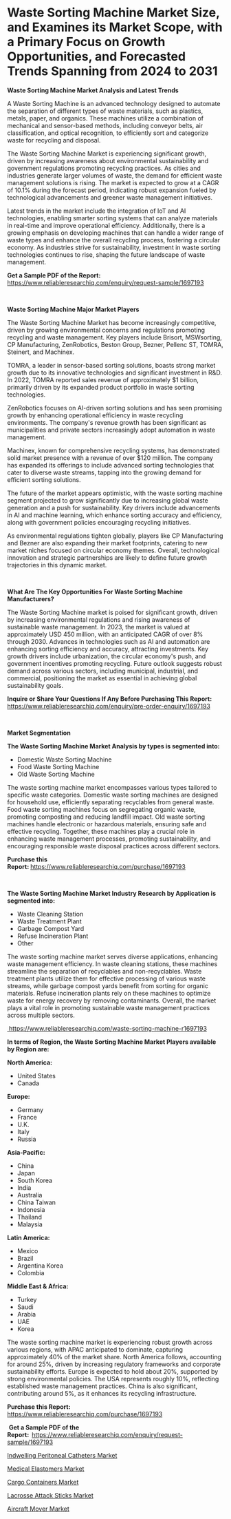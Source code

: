 <p><h1>Waste Sorting Machine Market Size, and Examines its Market Scope, with a Primary Focus on Growth Opportunities, and Forecasted Trends Spanning from 2024 to 2031</h1></p><p><strong>Waste Sorting Machine Market Analysis and Latest Trends</strong></p>
<p><p>A Waste Sorting Machine is an advanced technology designed to automate the separation of different types of waste materials, such as plastics, metals, paper, and organics. These machines utilize a combination of mechanical and sensor-based methods, including conveyor belts, air classification, and optical recognition, to efficiently sort and categorize waste for recycling and disposal. </p><p>The Waste Sorting Machine Market is experiencing significant growth, driven by increasing awareness about environmental sustainability and government regulations promoting recycling practices. As cities and industries generate larger volumes of waste, the demand for efficient waste management solutions is rising. The market is expected to grow at a CAGR of 10.1% during the forecast period, indicating robust expansion fueled by technological advancements and greener waste management initiatives. </p><p>Latest trends in the market include the integration of IoT and AI technologies, enabling smarter sorting systems that can analyze materials in real-time and improve operational efficiency. Additionally, there is a growing emphasis on developing machines that can handle a wider range of waste types and enhance the overall recycling process, fostering a circular economy. As industries strive for sustainability, investment in waste sorting technologies continues to rise, shaping the future landscape of waste management.</p></p>
<p><strong>Get a Sample PDF of the Report:&nbsp;</strong> <a href="https://www.reliableresearchiq.com/enquiry/request-sample/1697193?utm_campaign=1554&utm_medium=2&utm_source=Github&utm_content=ia&utm_term=20102024&utm_id=waste-sorting-machine">https://www.reliableresearchiq.com/enquiry/request-sample/1697193</a></p>
<p>&nbsp;</p>
<p><strong>Waste Sorting Machine Major Market Players</strong></p>
<p><p>The Waste Sorting Machine Market has become increasingly competitive, driven by growing environmental concerns and regulations promoting recycling and waste management. Key players include Brisort, MSWsorting, CP Manufacturing, ZenRobotics, Beston Group, Bezner, Pellenc ST, TOMRA, Steinert, and Machinex.</p><p>TOMRA, a leader in sensor-based sorting solutions, boasts strong market growth due to its innovative technologies and significant investment in R&D. In 2022, TOMRA reported sales revenue of approximately $1 billion, primarily driven by its expanded product portfolio in waste sorting technologies.</p><p>ZenRobotics focuses on AI-driven sorting solutions and has seen promising growth by enhancing operational efficiency in waste recycling environments. The company's revenue growth has been significant as municipalities and private sectors increasingly adopt automation in waste management.</p><p>Machinex, known for comprehensive recycling systems, has demonstrated solid market presence with a revenue of over $120 million. The company has expanded its offerings to include advanced sorting technologies that cater to diverse waste streams, tapping into the growing demand for efficient sorting solutions.</p><p>The future of the market appears optimistic, with the waste sorting machine segment projected to grow significantly due to increasing global waste generation and a push for sustainability. Key drivers include advancements in AI and machine learning, which enhance sorting accuracy and efficiency, along with government policies encouraging recycling initiatives.</p><p>As environmental regulations tighten globally, players like CP Manufacturing and Bezner are also expanding their market footprints, catering to new market niches focused on circular economy themes. Overall, technological innovation and strategic partnerships are likely to define future growth trajectories in this dynamic market.</p></p>
<p>&nbsp;</p>
<p><strong>What Are The Key Opportunities For Waste Sorting Machine Manufacturers?</strong></p>
<p><p>The Waste Sorting Machine market is poised for significant growth, driven by increasing environmental regulations and rising awareness of sustainable waste management. In 2023, the market is valued at approximately USD 450 million, with an anticipated CAGR of over 8% through 2030. Advances in technologies such as AI and automation are enhancing sorting efficiency and accuracy, attracting investments. Key growth drivers include urbanization, the circular economy's push, and government incentives promoting recycling. Future outlook suggests robust demand across various sectors, including municipal, industrial, and commercial, positioning the market as essential in achieving global sustainability goals.</p></p>
<p><strong>Inquire or Share Your Questions If Any Before Purchasing This Report:</strong> <a href="https://www.reliableresearchiq.com/enquiry/pre-order-enquiry/1697193?utm_campaign=1554&utm_medium=2&utm_source=Github&utm_content=ia&utm_term=20102024&utm_id=waste-sorting-machine">https://www.reliableresearchiq.com/enquiry/pre-order-enquiry/1697193</a></p>
<p>&nbsp;</p>
<p><strong>Market Segmentation</strong></p>
<p><strong>The Waste Sorting Machine Market Analysis by types is segmented into:</strong></p>
<p><ul><li>Domestic Waste Sorting Machine</li><li>Food Waste Sorting Machine</li><li>Old Waste Sorting Machine</li></ul></p>
<p><p>The waste sorting machine market encompasses various types tailored to specific waste categories. Domestic waste sorting machines are designed for household use, efficiently separating recyclables from general waste. Food waste sorting machines focus on segregating organic waste, promoting composting and reducing landfill impact. Old waste sorting machines handle electronic or hazardous materials, ensuring safe and effective recycling. Together, these machines play a crucial role in enhancing waste management processes, promoting sustainability, and encouraging responsible waste disposal practices across different sectors.</p></p>
<p><strong>Purchase this Report:&nbsp;</strong><a href="https://www.reliableresearchiq.com/purchase/1697193?utm_campaign=1554&utm_medium=2&utm_source=Github&utm_content=ia&utm_term=20102024&utm_id=waste-sorting-machine">https://www.reliableresearchiq.com/purchase/1697193</a></p>
<p>&nbsp;</p>
<p><strong>The Waste Sorting Machine Market Industry Research by Application is segmented into:</strong></p>
<p><ul><li>Waste Cleaning Station</li><li>Waste Treatment Plant</li><li>Garbage Compost Yard</li><li>Refuse Incineration Plant</li><li>Other</li></ul></p>
<p><p>The waste sorting machine market serves diverse applications, enhancing waste management efficiency. In waste cleaning stations, these machines streamline the separation of recyclables and non-recyclables. Waste treatment plants utilize them for effective processing of various waste streams, while garbage compost yards benefit from sorting for organic materials. Refuse incineration plants rely on these machines to optimize waste for energy recovery by removing contaminants. Overall, the market plays a vital role in promoting sustainable waste management practices across multiple sectors.</p></p>
<p><a href="https://www.reliableresearchiq.com/waste-sorting-machine-r1697193?utm_campaign=1554&utm_medium=2&utm_source=Github&utm_content=ia&utm_term=20102024&utm_id=waste-sorting-machine">&nbsp;https://www.reliableresearchiq.com/waste-sorting-machine-r1697193</a></p>
<p><strong>In terms of Region, the Waste Sorting Machine Market Players available by Region are:</strong></p>
<p>
    <p> <strong> North America: </strong>
        <ul>
            <li>United States</li>
            <li>Canada</li>
        </ul>
        </p> 
    <p> <strong> Europe: </strong>
        <ul>
            <li>Germany</li>
            <li>France</li>
            <li>U.K.</li>
            <li>Italy</li>
            <li>Russia</li>
        </ul>
        </p> 
    <p> <strong> Asia-Pacific: </strong>
        <ul>
            <li>China</li>
            <li>Japan</li>
            <li>South Korea</li>
            <li>India</li>
            <li>Australia</li>
            <li>China Taiwan</li>
            <li>Indonesia</li>
            <li>Thailand</li>
            <li>Malaysia</li>
        </ul>
        </p> 
    <p> <strong> Latin America: </strong>
        <ul>
            <li>Mexico</li>
            <li>Brazil</li>
            <li>Argentina Korea</li>
            <li>Colombia</li>
        </ul>
        </p> 
    <p> <strong> Middle East & Africa: </strong>
        <ul>
            <li>Turkey</li>
            <li>Saudi</li>
            <li>Arabia</li>
            <li>UAE</li>
            <li>Korea</li>
        </ul>
    </p>
    </p>
<p><p>The waste sorting machine market is experiencing robust growth across various regions, with APAC anticipated to dominate, capturing approximately 40% of the market share. North America follows, accounting for around 25%, driven by increasing regulatory frameworks and corporate sustainability efforts. Europe is expected to hold about 20%, supported by strong environmental policies. The USA represents roughly 10%, reflecting established waste management practices. China is also significant, contributing around 5%, as it enhances its recycling infrastructure.</p></p>
<p><strong>Purchase this Report: </strong><a href="https://www.reliableresearchiq.com/purchase/1697193?utm_campaign=1554&utm_medium=2&utm_source=Github&utm_content=ia&utm_term=20102024&utm_id=waste-sorting-machine">https://www.reliableresearchiq.com/purchase/1697193</a></p>
<p>&nbsp;<strong>Get a Sample PDF of the Report:&nbsp;&nbsp;</strong><a href="https://www.reliableresearchiq.com/enquiry/request-sample/1697193?utm_campaign=1554&utm_medium=2&utm_source=Github&utm_content=ia&utm_term=20102024&utm_id=waste-sorting-machine">https://www.reliableresearchiq.com/enquiry/request-sample/1697193</a></p>
<p><strong></strong></p>
<p><p><a href="https://www.linkedin.com/pulse/indwelling-peritoneal-catheters-revenue-growth-report-2024-ftn4e?utm_campaign=1554&utm_medium=2&utm_source=Github&utm_content=ia&utm_term=20102024&utm_id=waste-sorting-machine">Indwelling Peritoneal Catheters Market</a></p><p><a href="https://www.linkedin.com/pulse/global-medical-elastomers-market-trends-forecasts-strategic-vv5de?utm_campaign=1554&utm_medium=2&utm_source=Github&utm_content=ia&utm_term=20102024&utm_id=waste-sorting-machine">Medical Elastomers Market</a></p><p><a href="https://issuu.com/reportprime-2/docs/cargo-containers-market-size-2030.p_b865127bdff2d3?utm_campaign=1554&utm_medium=2&utm_source=Github&utm_content=ia&utm_term=20102024&utm_id=waste-sorting-machine">Cargo Containers Market</a></p><p><a href="https://github.com/khloet8sawender/Market-Research-Report-List-1/blob/main/lacrosse-attack-sticks-market.md?utm_campaign=1554&utm_medium=2&utm_source=Github&utm_content=ia&utm_term=20102024&utm_id=waste-sorting-machine">Lacrosse Attack Sticks Market</a></p><p><a href="https://issuu.com/reportprime-2/docs/aircraft-mover-market-size-2030.ppt_532f8d0565d83d?utm_campaign=1554&utm_medium=2&utm_source=Github&utm_content=ia&utm_term=20102024&utm_id=waste-sorting-machine">Aircraft Mover Market</a></p></p>